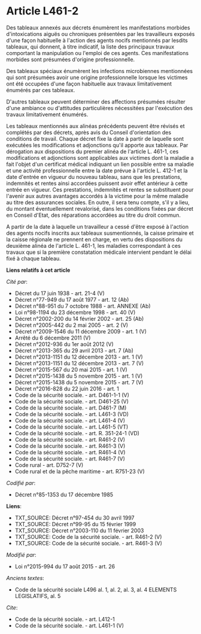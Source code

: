 # Article L461-2

Des tableaux annexés aux décrets énumèrent les manifestations morbides d'intoxications aiguës ou chroniques présentées par
les travailleurs exposés d'une façon habituelle à l'action des agents nocifs mentionnés par lesdits tableaux, qui donnent, à
titre indicatif, la liste des principaux travaux comportant la manipulation ou l'emploi de ces agents. Ces manifestations
morbides sont présumées d'origine professionnelle. 

Des tableaux spéciaux énumèrent les infections microbiennes mentionnées qui sont présumées avoir une origine professionnelle
lorsque les victimes ont été occupées d'une façon habituelle aux travaux limitativement énumérés par ces tableaux.

D'autres tableaux peuvent déterminer des affections présumées résulter d'une ambiance ou d'attitudes particulières
nécessitées par l'exécution des travaux limitativement énumérés. 

Les tableaux mentionnés aux alinéas précédents peuvent être révisés et complétés par des décrets, après avis du Conseil
d'orientation des conditions de travail. Chaque décret fixe la date à partir de laquelle sont exécutées les modifications et
adjonctions qu'il apporte aux tableaux. Par dérogation aux dispositions du premier alinéa de l'article L. 461-1, ces
modifications et adjonctions sont applicables aux victimes dont la maladie a fait l'objet d'un certificat médical indiquant
un lien possible entre sa maladie et une activité professionnelle entre la date prévue à l'article L. 412-1 et la date
d'entrée en vigueur du nouveau tableau, sans que les prestations, indemnités et rentes ainsi accordées puissent avoir effet
antérieur à cette entrée en vigueur. Ces prestations, indemnités et rentes se substituent pour l'avenir aux autres avantages
accordés à la victime pour la même maladie au titre des assurances sociales. En outre, il sera tenu compte, s'il y a lieu, du
montant éventuellement revalorisé, dans les conditions fixées par décret en Conseil d'Etat, des réparations accordées au
titre du droit commun.

A partir de la date à laquelle un travailleur a cessé d'être exposé à l'action des agents nocifs inscrits aux tableaux
susmentionnés, la caisse primaire et la caisse régionale ne prennent en charge, en vertu des dispositions du deuxième alinéa
de l'article L. 461-1, les maladies correspondant à ces travaux que si la première constatation médicale intervient pendant
le délai fixé à chaque tableau.

**Liens relatifs à cet article**

_Cité par_:

  - Décret du 17 juin 1938 - art. 21-4 (V)
  - Décret n°77-949 du 17 août 1977 - art. 12 (Ab)
  - Décret n°88-951 du 7 octobre 1988 - art. ANNEXE (Ab)
  - Loi n°98-1194 du 23 décembre 1998 - art. 40 (V)
  - Décret n°2002-200 du 14 février 2002 - art. 25 (Ab)
  - Décret n°2005-442 du 2 mai 2005 - art. 2 (V)
  - Décret n°2009-1546 du 11 décembre 2009 - art. 1 (V)
  - Arrêté du 6 décembre 2011 (V)
  - Décret n°2012-936 du 1er août 2012 (V)
  - Décret n°2013-365 du 29 avril 2013 - art. 7 (Ab)
  - Décret n°2013-1151 du 12 décembre 2013 - art. 1 (V)
  - Décret n°2013-1151 du 12 décembre 2013 - art. 7 (V)
  - Décret n°2015-567 du 20 mai 2015 - art. 1 (V)
  - Décret n°2015-1438 du 5 novembre 2015 - art. 1 (V)
  - Décret n°2015-1438 du 5 novembre 2015 - art. 7 (V)
  - Décret n°2016-828 du 22 juin 2016 - art. 1
  - Code de la sécurité sociale. - art. D461-1-1 (V)
  - Code de la sécurité sociale. - art. D461-25 (V)
  - Code de la sécurité sociale. - art. D461-7 (M)
  - Code de la sécurité sociale. - art. L461-3 (VD)
  - Code de la sécurité sociale. - art. L461-4 (V)
  - Code de la sécurité sociale. - art. L461-5 (VT)
  - Code de la sécurité sociale. - art. R. 351-24-1 (VD)
  - Code de la sécurité sociale. - art. R461-2 (V)
  - Code de la sécurité sociale. - art. R461-3 (V)
  - Code de la sécurité sociale. - art. R461-4 (V)
  - Code de la sécurité sociale. - art. R461-7 (V)
  - Code rural - art. D752-7 (V)
  - Code rural et de la pêche maritime - art. R751-23 (V)

_Codifié par_:

  - Décret n°85-1353 du 17 décembre 1985

**Liens**:

  - TXT_SOURCE: Décret n°97-454 du 30 avril 1997
  - TXT_SOURCE: Décret n°99-95 du 15 février 1999
  - TXT_SOURCE: Décret n°2003-110 du 11 février 2003
  - TXT_SOURCE: Code de la sécurité sociale. - art. R461-2 (V)
  - TXT_SOURCE: Code de la sécurité sociale. - art. R461-3 (V)

_Modifié par_:

  - Loi n°2015-994 du 17 août 2015 - art. 26

_Anciens textes_:

  - Code de la sécurité sociale L496 al. 1, al. 2, al. 3, al. 4 ELEMENTS LEGISLATIFS, al. 5

_Cite_:

  - Code de la sécurité sociale. - art. L412-1
  - Code de la sécurité sociale. - art. L461-1 (V)
